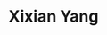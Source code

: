 ---
layout: page
title: Xixian Yang
description: Summer 2022
img: assets/img/members/xixian.jpg
importance: 3
category: Undergraduate Students
---